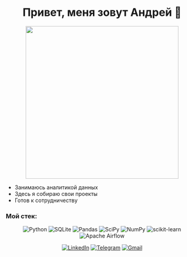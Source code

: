 <div align="center">

# Привет, меня зовут Андрей 👋

</div>

<div id="header" align="center">
  <img src="https://media.giphy.com/media/v1.Y2lkPTc5MGI3NjExOWE0ZDQ2MzdjOGYwZWQ4YmJmZmRiMzdiOGVmMzQ1ZjI0NDMxOTE2OSZjdD1n/TOWeGr70V2R1K/giphy.gif" width="400"/>
</div>



- Занимаюсь аналитикой данных
- Здесь я собираю свои проекты 
- Готов к сотрудничеству

### Мой стек:



<div align="center">

![Python](https://img.shields.io/badge/-Python-0b0038?style=for-the-badge&logo=python&logoColor=3c78a9)
![SQLite](https://img.shields.io/badge/sqlite-0b0038?style=for-the-badge&logo=sqlite&logoColor=white)
![Pandas](https://img.shields.io/badge/pandas-0b0038?style=for-the-badge&logo=pandas&logoColor=white)
![SciPy](https://img.shields.io/badge/SciPy-0b0038?style=for-the-badge&logo=scipy&logoColor=%white)
![NumPy](https://img.shields.io/badge/numpy-0b0038?style=for-the-badge&logo=numpy&logoColor=4c74cc)
![scikit-learn](https://img.shields.io/badge/scikit--learn-0b0038?style=for-the-badge&logo=scikit-learn&logoColor=fa9b38)
![Apache Airflow](https://img.shields.io/badge/Apache%20Airflow-0b0038?style=for-the-badge&logo=Apache%20Airflow&logoColor=e4351d)

</div>

<div align="center">

[![LinkedIn](https://img.shields.io/badge/linkedin-0b0038?style=for-the-badge&logo=linkedin&logoColor=white)](https://www.linkedin.com/in/andrey-vasilyev-374412243/)
[![Telegram](https://img.shields.io/badge/Telegram-0b0038?style=for-the-badge&logo=telegram&logoColor=white)](https://t.me/vaskry00)
[![Gmail](https://img.shields.io/badge/Gmail-0b0038?style=for-the-badge&logo=gmail&logoColor=red)](vaskryy0@gmail.com)

</div>
